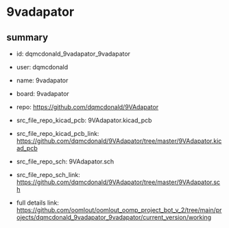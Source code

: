 # 9vadapator
 
## summary 
* id: dqmcdonald_9vadapator_9vadapator
* user: dqmcdonald
* name: 9vadapator
* board: 9vadapator
* repo: https://github.com/dqmcdonald/9VAdapator
* src_file_repo_kicad_pcb: 9VAdapator.kicad_pcb
* src_file_repo_kicad_pcb_link: https://github.com/dqmcdonald/9VAdapator/tree/master/9VAdapator.kicad_pcb


* src_file_repo_sch: 9VAdapator.sch
* src_file_repo_sch_link: https://github.com/dqmcdonald/9VAdapator/tree/master/9VAdapator.sch
* full details link: https://github.com/oomlout/oomlout_oomp_project_bot_v_2/tree/main/projects/dqmcdonald_9vadapator_9vadapator/current_version/working  






